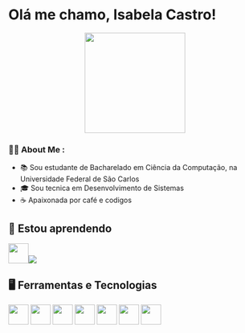 # Olá me chamo, Isabela Castro!

<div id="header" align="center">
  <img src="https://media.giphy.com/media/paTz7UZbPfTZFRYnnB/giphy.gif" width="200"/>
</div>

### 👩‍💻 About Me :
- 📚 Sou estudante de Bacharelado em Ciência da Computação, na Universidade Federal de São Carlos
- 🎓 Sou tecnica em Desenvolvimento de Sistemas
- ☕ Apaixonada por café e codigos


## 📖 Estou aprendendo
<img loading="lazy" src="https://cdn.jsdelivr.net/gh/devicons/devicon/icons/c/c-original.svg" width="40" height="40"/><img src="https://cdn.jsdelivr.net/gh/devicons/devicon@latest/icons/cplusplus/cplusplus-original.svg" />
          

## 🖥️ Ferramentas e Tecnologias
<img loading="lazy" src="https://cdn.jsdelivr.net/gh/devicons/devicon/icons/html5/html5-original-wordmark.svg" width="40" height="40"/> <img loading="lazy" src="https://cdn.jsdelivr.net/gh/devicons/devicon/icons/css3/css3-original-wordmark.svg" width="40" height="40"/> <img loading="lazy" src="https://cdn.jsdelivr.net/gh/devicons/devicon/icons/php/php-original.svg" width="40" height="40"/> <img loading="lazy" src="https://cdn.jsdelivr.net/gh/devicons/devicon/icons/csharp/csharp-original.svg" width="40" height="40"/> <img loading="lazy" src="https://cdn-icons-png.flaticon.com/512/5968/5968705.png" width="40" height="40"/> <img loading="lazy" src="https://git-scm.com/images/logos/downloads/Git-Icon-1788C.png" width="40" height="40"/> <img loading="lazy" src="https://www.nicepng.com/png/full/52-520535_free-files-github-github-icon-png-white.png" width="40" height="40"/>
